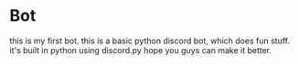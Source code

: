 # Bot



this is my first bot.
this is a basic python discord bot, which does fun stuff.
it's built in python using discord.py
hope you guys can make it better.

